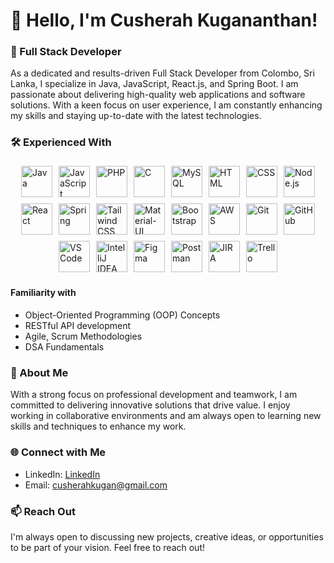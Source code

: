 # 👋 Hello, I'm Cusherah Kugananthan!

### 🌟 Full Stack Developer

As a dedicated and results-driven Full Stack Developer from Colombo, Sri Lanka, I specialize in Java, JavaScript, React.js, and Spring Boot. I am passionate about delivering high-quality web applications and software solutions. With a keen focus on user experience, I am constantly enhancing my skills and staying up-to-date with the latest technologies.

### 🛠️ Experienced With

<div style="display: flex; flex-wrap: wrap; justify-content: center;">
    <img src="https://skillicons.dev/icons?i=java&size=32" style="width: 50px; height: 50px; margin: 5px;" alt="Java" />
    <img src="https://skillicons.dev/icons?i=js&size=32" style="width: 50px; height: 50px; margin: 5px;" alt="JavaScript" />
    <img src="https://skillicons.dev/icons?i=php&size=32" style="width: 50px; height: 50px; margin: 5px;" alt="PHP" />
    <img src="https://skillicons.dev/icons?i=c&size=32" style="width: 50px; height: 50px; margin: 5px;" alt="C" />
    <img src="https://skillicons.dev/icons?i=mysql&size=32" style="width: 50px; height: 50px; margin: 5px;" alt="MySQL" />
    <img src="https://skillicons.dev/icons?i=html&size=32" style="width: 50px; height: 50px; margin: 5px;" alt="HTML" />
    <img src="https://skillicons.dev/icons?i=css&size=32" style="width: 50px; height: 50px; margin: 5px;" alt="CSS" />
    <img src="https://skillicons.dev/icons?i=nodejs&size=32" style="width: 50px; height: 50px; margin: 5px;" alt="Node.js" />
    <img src="https://skillicons.dev/icons?i=react&size=32" style="width: 50px; height: 50px; margin: 5px;" alt="React" />
    <img src="https://skillicons.dev/icons?i=spring&size=32" style="width: 50px; height: 50px; margin: 5px;" alt="Spring" />
    <img src="https://skillicons.dev/icons?i=tailwind&size=32" style="width: 50px; height: 50px; margin: 5px;" alt="Tailwind CSS" />
    <img src="https://skillicons.dev/icons?i=mui&size=32" style="width: 50px; height: 50px; margin: 5px;" alt="Material-UI" />
    <img src="https://skillicons.dev/icons?i=bootstrap&size=32" style="width: 50px; height: 50px; margin: 5px;" alt="Bootstrap" />
    <img src="https://skillicons.dev/icons?i=aws&size=32" style="width: 50px; height: 50px; margin: 5px;" alt="AWS" />
    <img src="https://skillicons.dev/icons?i=git&size=32" style="width: 50px; height: 50px; margin: 5px;" alt="Git" />
    <img src="https://skillicons.dev/icons?i=github&size=32" style="width: 50px; height: 50px; margin: 5px;" alt="GitHub" />
    <img src="https://skillicons.dev/icons?i=vscode&size=32" style="width: 50px; height: 50px; margin: 5px;" alt="VS Code" />
    <img src="https://skillicons.dev/icons?i=idea&size=32" style="width: 50px; height: 50px; margin: 5px;" alt="IntelliJ IDEA" />
    <img src="https://skillicons.dev/icons?i=figma&size=32" style="width: 50px; height: 50px; margin: 5px;" alt="Figma" />
    <img src="https://skillicons.dev/icons?i=postman&size=32" style="width: 50px; height: 50px; margin: 5px;" alt="Postman" />
    <img src="https://skillicons.dev/icons?i=jira&size=32" style="width: 50px; height: 50px; margin: 5px;" alt="JIRA" />
    <img src="https://skillicons.dev/icons?i=trello&size=32" style="width: 50px; height: 50px; margin: 5px;" alt="Trello" />
</div>



#### Familiarity with
- Object-Oriented Programming (OOP) Concepts
- RESTful API development
- Agile, Scrum Methodologies
- DSA Fundamentals

### 💼 About Me

With a strong focus on professional development and teamwork, I am committed to delivering innovative solutions that drive value. I enjoy working in collaborative environments and am always open to learning new skills and techniques to enhance my work.

### 🌐 Connect with Me

- LinkedIn: [LinkedIn](https://www.linkedin.com/in/cusherah-kugan-9a9382315/)
- Email: [cusherahkugan@gmail.com](mailto:cusherahkugan@gmail.com)

### 📫 Reach Out

I'm always open to discussing new projects, creative ideas, or opportunities to be part of your vision. Feel free to reach out!
